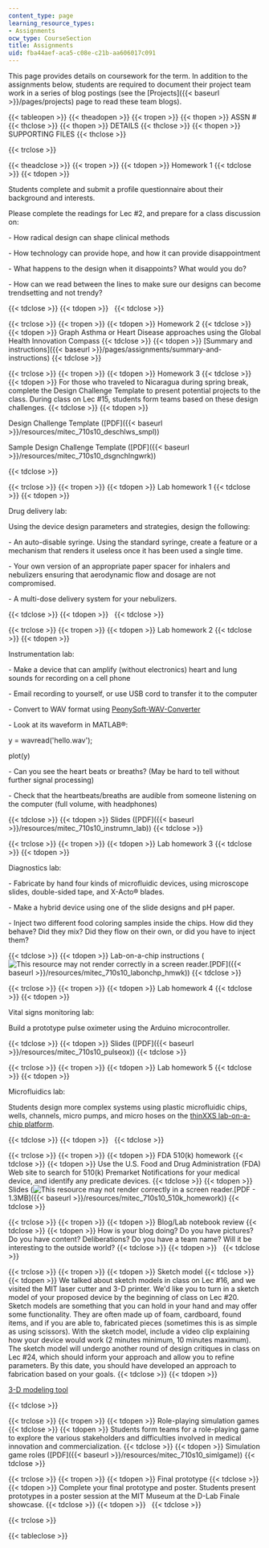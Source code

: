 ```yaml
---
content_type: page
learning_resource_types:
- Assignments
ocw_type: CourseSection
title: Assignments
uid: fba44aef-aca5-c08e-c21b-aa606017c091
---
```


This page provides details on coursework for the term. In addition to the assignments below, students are required to document their project team work in a series of blog postings (see the [Projects]({{< baseurl >}}/pages/projects) page to read these team blogs).

{{< tableopen >}}
{{< theadopen >}}
{{< tropen >}}
{{< thopen >}}
ASSN #
{{< thclose >}}
{{< thopen >}}
DETAILS
{{< thclose >}}
{{< thopen >}}
SUPPORTING FILES
{{< thclose >}}

{{< trclose >}}

{{< theadclose >}}
{{< tropen >}}
{{< tdopen >}}
Homework 1
{{< tdclose >}}
{{< tdopen >}}


Students complete and submit a profile questionnaire about their background and interests.

Please complete the readings for Lec #2, and prepare for a class discussion on:

\- How radical design can shape clinical methods

\- How technology can provide hope, and how it can provide disappointment

\- What happens to the design when it disappoints? What would you do?

\- How can we read between the lines to make sure our designs can become trendsetting and not trendy?


{{< tdclose >}}
{{< tdopen >}}
 
{{< tdclose >}}

{{< trclose >}}
{{< tropen >}}
{{< tdopen >}}
Homework 2
{{< tdclose >}}
{{< tdopen >}}
Graph Asthma or Heart Disease approaches using the Global Health Innovation Compass
{{< tdclose >}}
{{< tdopen >}}
[Summary and instructions]({{< baseurl >}}/pages/assignments/summary-and-instructions)
{{< tdclose >}}

{{< trclose >}}
{{< tropen >}}
{{< tdopen >}}
Homework 3
{{< tdclose >}}
{{< tdopen >}}
For those who traveled to Nicaragua during spring break, complete the Design Challenge Template to present potential projects to the class. During class on Lec #15, students form teams based on these design challenges.
{{< tdclose >}}
{{< tdopen >}}


Design Challenge Template ([PDF]({{< baseurl >}}/resources/mitec_710s10_deschlws_smpl))

Sample Design Challenge Template ([PDF]({{< baseurl >}}/resources/mitec_710s10_dsgnchlngwrk))


{{< tdclose >}}

{{< trclose >}}
{{< tropen >}}
{{< tdopen >}}
Lab homework 1
{{< tdclose >}}
{{< tdopen >}}


Drug delivery lab:

Using the device design parameters and strategies, design the following:

\- An auto-disable syringe. Using the standard syringe, create a feature or a mechanism that renders it useless once it has been used a single time.

\- Your own version of an appropriate paper spacer for inhalers and nebulizers ensuring that aerodynamic flow and dosage are not compromised.

\- A multi-dose delivery system for your nebulizers.


{{< tdclose >}}
{{< tdopen >}}
 
{{< tdclose >}}

{{< trclose >}}
{{< tropen >}}
{{< tdopen >}}
Lab homework 2
{{< tdclose >}}
{{< tdopen >}}


Instrumentation lab:

\- Make a device that can amplify (without electronics) heart and lung sounds for recording on a cell phone

\- Email recording to yourself, or use USB cord to transfer it to the computer

\- Convert to WAV format using [PeonySoft-WAV-Converter](http://download.cnet.com/PeonySoft-WAV-Converter/3000-2140_4-10911514.html)

\- Look at its waveform in MATLAB®:

y = wavread('hello.wav');

plot(y)

\- Can you see the heart beats or breaths? (May be hard to tell without further signal processing)

\- Check that the heartbeats/breaths are audible from someone listening on the computer (full volume, with headphones)


{{< tdclose >}}
{{< tdopen >}}
Slides ([PDF]({{< baseurl >}}/resources/mitec_710s10_instrumn_lab))
{{< tdclose >}}

{{< trclose >}}
{{< tropen >}}
{{< tdopen >}}
Lab homework 3
{{< tdclose >}}
{{< tdopen >}}


Diagnostics lab:

\- Fabricate by hand four kinds of microfluidic devices, using microscope slides, double-sided tape, and X-Acto® blades.

\- Make a hybrid device using one of the slide designs and pH paper.

\- Inject two different food coloring samples inside the chips. How did they behave? Did they mix? Did they flow on their own, or did you have to inject them?


{{< tdclose >}}
{{< tdopen >}}
Lab-on-a-chip instructions (![This resource may not render correctly in a screen reader.](/images/inacessible.gif)[PDF]({{< baseurl >}}/resources/mitec_710s10_labonchp_hmwk))
{{< tdclose >}}

{{< trclose >}}
{{< tropen >}}
{{< tdopen >}}
Lab homework 4
{{< tdclose >}}
{{< tdopen >}}


Vital signs monitoring lab:

Build a prototype pulse oximeter using the Arduino microcontroller.


{{< tdclose >}}
{{< tdopen >}}
Slides ([PDF]({{< baseurl >}}/resources/mitec_710s10_pulseox))
{{< tdclose >}}

{{< trclose >}}
{{< tropen >}}
{{< tdopen >}}
Lab homework 5
{{< tdclose >}}
{{< tdopen >}}


Microfluidics lab:

Students design more complex systems using plastic microfluidic chips, wells, channels, micro pumps, and micro hoses on the [thinXXS lab-on-a-chip platform](http://www.thinxxs.com/main/thinxxs.html?L=1).


{{< tdclose >}}
{{< tdopen >}}
 
{{< tdclose >}}

{{< trclose >}}
{{< tropen >}}
{{< tdopen >}}
FDA 510(k) homework
{{< tdclose >}}
{{< tdopen >}}
Use the U.S. Food and Drug Administration (FDA) Web site to search for 510(k) Premarket Notifications for your medical device, and identify any predicate devices.
{{< tdclose >}}
{{< tdopen >}}
Slides (![This resource may not render correctly in a screen reader.](/images/inacessible.gif)[PDF - 1.3MB]({{< baseurl >}}/resources/mitec_710s10_510k_homework))
{{< tdclose >}}

{{< trclose >}}
{{< tropen >}}
{{< tdopen >}}
Blog/Lab notebook review
{{< tdclose >}}
{{< tdopen >}}
How is your blog doing? Do you have pictures? Do you have content? Deliberations? Do you have a team name? Will it be interesting to the outside world?
{{< tdclose >}}
{{< tdopen >}}
 
{{< tdclose >}}

{{< trclose >}}
{{< tropen >}}
{{< tdopen >}}
Sketch model
{{< tdclose >}}
{{< tdopen >}}
We talked about sketch models in class on Lec #16, and we visited the MIT laser cutter and 3-D printer. We'd like you to turn in a sketch model of your proposed device by the beginning of class on Lec #20. Sketch models are something that you can hold in your hand and may offer some functionality. They are often made up of foam, cardboard, found items, and if you are able to, fabricated pieces (sometimes this is as simple as using scissors). With the sketch model, include a video clip explaining how your device would work (2 minutes minimum, 10 minutes maximum). The sketch model will undergo another round of design critiques in class on Lec #24, which should inform your approach and allow you to refine parameters. By this date, you should have developed an approach to fabrication based on your goals.
{{< tdclose >}}
{{< tdopen >}}


[3-D modeling tool](http://sketchup.google.com/)[  
](http://sketchup.google.com/)


{{< tdclose >}}

{{< trclose >}}
{{< tropen >}}
{{< tdopen >}}
Role-playing simulation games
{{< tdclose >}}
{{< tdopen >}}
Students form teams for a role-playing game to explore the various stakeholders and difficulties involved in medical innovation and commercialization.
{{< tdclose >}}
{{< tdopen >}}
Simulation game roles ([PDF]({{< baseurl >}}/resources/mitec_710s10_simlgame))
{{< tdclose >}}

{{< trclose >}}
{{< tropen >}}
{{< tdopen >}}
Final prototype
{{< tdclose >}}
{{< tdopen >}}
Complete your final prototype and poster. Students present prototypes in a poster session at the MIT Museum at the D-Lab Finale showcase.
{{< tdclose >}}
{{< tdopen >}}
 
{{< tdclose >}}

{{< trclose >}}

{{< tableclose >}}